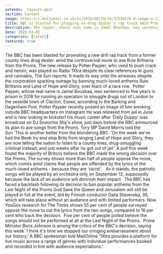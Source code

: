 ```yaml
---
extends: _layouts.post
section: content
image: https://i.dailymail.co.uk/1s/2020/08/29/16/32540176-0-image-a-126_1598716529486.jpg 
title: BBC is blasted for plugging ex-drug dealer's rap track amid Proms row over axing of Rule Brittania  
description: The rapper, whose real name is Jamel Bousbaa, was sentenced to five years in prison in 2018 for running an operation to smuggle drugs out of London to the seaside town of Clacton, Essex. 
date: 2020-03-02 
categories: [latest] 
featured: true 
--- 
```

The BBC has been blasted for promoting a new drill rap track from a former county lines drug dealer. amid the controversial move to axe Rule Brittania from the Proms.
The new release by Potter Payper, who used to push crack and heroin, was played on Radio 1Xtra despite its clear references to guns and cannabis, The Sun reports.
It made its way onto the airwaves despite the corporation sparking outrage by banning much-loved anthems Rule Brittania and Land of Hope and Glory, over fears of a race row. 
Potter Payper, whose real name is Jamel Bousbaa, was sentenced to five years in prison in 2018 for running an operation to smuggle drugs out of London to the seaside town of Clacton, Essex, according to the Barking and Dagenham Post.
Potter Payper recently posted an image of him smoking outside BBC headquarters on Instagram
He was released from jail in June and is now looking to kickstart his music career after 'Daily Duppy' was broadcast on DJ Snoochie Shy's show, just days before the BBC announced its plan to axe songs from the Proms.
Tory MP David Morris told the Sun 'This is another belter from the blundering BBC.
'On the week we've had the Beeb try and stop Brits from singing Land of Hope and Glory, they are now telling the nation to listen to a county lines, drug-smuggling criminal instead, and just weeks after he got out of jail.'
A poll this week found the majority of Britons believe the BBC made the wrong decision over the Proms.
The survey shows more than half of people oppose the move, which comes amid claims that people are offended by the lyrics of the much-loved anthems - because they are 'racist'.  
As it stands, the patriotic songs will be played by an orchestra only on September 12, supposedly because the lack of an audience will diminish their impact. 
The BBC has faced a backlash following its decision to ban popular anthems from the Last Night of the Proms
God Save the Queen and Jerusalem will still be played in full at the event, led by Finnish conductor Dalia Stasevska, 35, which will take place without an audience and with limited performers.
Now YouGov research for The Times shows 55 per cent of people surveyed oppose the move to cut the lyrics from the two songs, compared to 16 per cent who back the decision. 
Five per cent of people polled believe the songs should not be performed at all at the Last Night of the Proms. 
Prime Minister Boris Johnson is among the critics of the BBC's decision, saying this week 'I think it's time we stopped our cringing embarrassment about our history.'
A BBC spokesman told MailOnline '1Xtra provides a platform for live music across a range of genres with individual performances booked and recorded in line with audience expectations.'